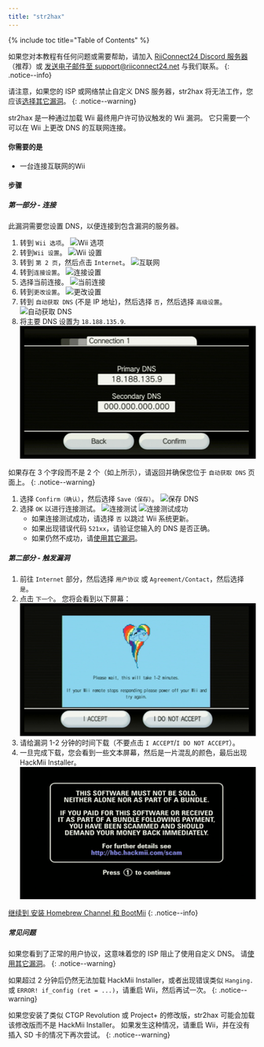 ```yaml
---
title: "str2hax"
---
```


{% include toc title="Table of Contents" %}

如果您对本教程有任何问题或需要帮助，请加入 [RiiConnect24 Discord 服务器](https://discord.gg/rc24)（推荐）或 [发送电子邮件至 support@riiconnect24.net](mailto:support@riiconnect24.net) 与我们联系。
{: .notice--info}

请注意，如果您的 ISP 或网络禁止自定义 DNS 服务器，str2hax 将无法工作，您应该[选择其它漏洞](get-started)。
{: .notice--warning}

str2hax 是一种通过加载 Wii 最终用户许可协议触发的 Wii 漏洞。 它只需要一个可以在 Wii 上更改 DNS 的互联网连接。

#### 你需要的是

* 一台连接互联网的Wii

#### 步骤

##### 第一部分 - 连接

此漏洞需要您设置 DNS，以便连接到包含漏洞的服务器。

1. 转到 `Wii 选项`。 ![Wii 选项](/images/RiiConnect24/Internet_1.png)
1. 转到`Wii 设置`。 ![Wii 设置](/images/RiiConnect24/Internet_2.png)
1. 转到 `第 2 页`，然后点击 `Internet`。 ![互联网](/images/RiiConnect24/Internet_3.png)
1. 转到`连接设置`。 ![连接设置](/images/RiiConnect24/Internet_4.png)
1. 选择当前连接。 ![当前连接](/images/RiiConnect24/Internet_5.png)
1. 转到`更改设置`。 ![更改设置](/images/RiiConnect24/Internet_6.png)
1. 转到 `自动获取 DNS` (不是 IP 地址)，然后选择 `否`，然后选择 `高级设置`。 ![自动获取 DNS](/images/RiiConnect24/Internet_7.png)
1. 将主要 DNS 设置为 `18.188.135.9`. ![str2hax DNS](/images/str2hax/dns.png)

如果存在 3 个字段而不是 2 个（如上所示），请返回并确保您位于 `自动获取 DNS` 页面上。
{: .notice--warning}

1. 选择 `Confirm（确认）`，然后选择 `Save（保存）`。 ![保存 DNS](/images/RiiConnect24/Internet_10.png)
1. 选择 `OK` 以进行连接测试。 ![连接测试](/images/RiiConnect24/Internet_11.png) ![连接测试成功](/images/RiiConnect24/Internet_12.png)
   - 如果连接测试成功，请选择 `否` 以跳过 Wii 系统更新。
   - 如果出现错误代码 `521xx`，请验证您输入的 DNS 是否正确。
   - 如果仍然不成功，请[使用其它漏洞](get-started)。

##### 第二部分 - 触发漏洞

1. 前往 `Internet` 部分，然后选择 `用户协议` 或 `Agreement/Contact`，然后选择 `是`。
1. 点击 `下一个`。 您将会看到以下屏幕： ![str2hax EULA 页](/images/str2hax/EULA.png)
1. 请给漏洞 1-2 分钟的时间下载（不要点击 `I ACCEPT`/`I DO NOT ACCEPT`）。
1. 一旦完成下载，您会看到一些文本屏幕，然后是一片混乱的颜色，最后出现 HackMii Installer。 ![HackMii Installer 诈骗屏幕](/images/hackmii/scam.png)

[继续到 安装 Homebrew Channel 和 BootMii](hbc)
{: .notice--info}

##### 常见问题

如果您看到了正常的用户协议，这意味着您的 ISP 阻止了使用自定义 DNS。 请[使用其它漏洞](get-started)。
{: .notice--warning}

如果超过 2 分钟后仍然无法加载 HackMii Installer，或者出现错误类似 `Hanging.` 或 `ERROR! if_config (ret = ...)`，请重启 Wii，然后再试一次。
{: .notice--warning}

如果您安装了类似 CTGP Revolution 或 Project+ 的修改版，str2hax 可能会加载该修改版而不是 HackMii Installer。 如果发生这种情况，请重启 Wii，并在没有插入 SD 卡的情况下再次尝试。
{: .notice--warning}
